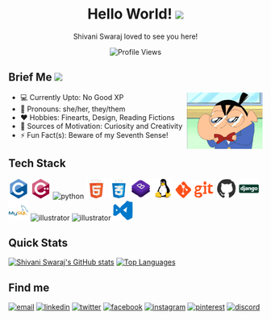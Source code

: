 
<div align=center>

# Hello World! <img src="https://emojis.slackmojis.com/emojis/images/1531849430/4246/blob-sunglasses.gif?1531849430" width="30px"></h1>
Shivani Swaraj loved to see you here!
<!-- an incoming animated header -->
![Profile Views](https://komarev.com/ghpvc/?username=seventh-sense-claims)
</div>


## Brief Me <img src="https://media.giphy.com/media/VgCDAzcKvsR6OM0uWg/giphy.gif" width="50"> 

<img align="right" alt="GIF" src="assets/shinchan.gif" width="150" />

- :computer: Currently Upto: No Good XP
- :girl: Pronouns: she/her, they/them
- :heart: Hobbies: Finearts, Design, Reading Fictions
- :dart: Sources of Motivation: Curiosity and Creativity
- :zap: Fun Fact(s): Beware of my Seventh Sense!
<!-- ek quote bhi aayega -->


## Tech Stack

<p>
<img src="https://raw.githubusercontent.com/devicons/devicon/c5378d6c2510ffa0b3e4475af95618a8048d6cf1/icons/c/c-original.svg" alt="c" width="40" height="40"/> 
<img src="https://raw.githubusercontent.com/devicons/devicon/c5378d6c2510ffa0b3e4475af95618a8048d6cf1/icons/cplusplus/cplusplus-original.svg" alt="cplusplus" width="40" height="40"/> 
<img src="https://i.giphy.com/media/LMt9638dO8dftAjtco/200.webp" alt="python" width="40" height="40"/> 
<img src="assets/html.gif" alt="html5" width="40" height="40"/> 
<img src="assets/css.gif" alt="css3" width="40" height="40"/> 
<img src="assets/bootstrap.gif" alt="bootstrap" width="40" height="40"/> 
<img src="https://raw.githubusercontent.com/devicons/devicon/c5378d6c2510ffa0b3e4475af95618a8048d6cf1/icons/linux/linux-original.svg" alt="linux" width="40" height="40"/> 
<img src="assets/git.gif" alt="git" width="80"/> 
<img src="assets/github.webp" alt="github" width="40" height="40"/> 
<img src="https://raw.githubusercontent.com/devicons/devicon/c5378d6c2510ffa0b3e4475af95618a8048d6cf1/icons/django/django-original.svg" alt="django" width="40" height="40"/>
<img src="https://raw.githubusercontent.com/devicons/devicon/c5378d6c2510ffa0b3e4475af95618a8048d6cf1/icons/mysql/mysql-original-wordmark.svg" alt="mysql" width="40" height="40"/> 
<img src="https://upload.wikimedia.org/wikipedia/commons/thumb/f/fb/Adobe_Illustrator_CC_icon.svg/1051px-Adobe_Illustrator_CC_icon.svg.png" alt="illustrator" width="40" height="40"/> 
<img src="https://upload.wikimedia.org/wikipedia/commons/thumb/c/c2/Adobe_XD_CC_icon.svg/1200px-Adobe_XD_CC_icon.svg.png" alt="illustrator" width="40" height="40"/>
<img src="assets/vscode.webp" alt="vscode" width="40" height="40"/>
</p>


## Quick Stats

<a href="https://github.com/seventh-sense-claims/seventh-sense-claims"><img src="https://github-readme-stats.vercel.app/api?username=seventh-sense-claims&hide=stars,prs&count_private=true&show_icons=true&theme=omni" alt="Shivani Swaraj's GitHub stats"></a>
<a href="https://github.com/seventh-sense-claims/seventh-sense-claims"><img src="https://github-readme-stats.vercel.app/api/top-langs/?username=seventh-sense-claims&hide=css,javascript&langs_count=6&layout=compact&theme=omni" alt="Top Languages"></a>
<!-- theme=maroongold: will use someday, hp vala feel deta -->


## Find me

<a href="mailto:shivaniswaraj68702@gmail.com"><img src="https://img.icons8.com/color/96/000000/gmail.png" alt="email" width="50" /></a>
<a href="https://www.linkedin.com/in/shivani-swaraj"><img src="https://img.icons8.com/color/96/000000/linkedin.png" alt="linkedin" width="50" /></a>
<a href="https://twitter.com/7thSenseClaims"><img src="https://img.icons8.com/color/96/000000/twitter-squared.png" alt="twitter" width="50" /></a>
<a href="https://www.facebook.com/shivani.swaraj.372"><img src="https://img.icons8.com/color/96/000000/facebook.png" alt="facebook" width="50" /></a>
<a href="https://www.instagram.com/seventh_sense_claims"><img src="https://img.icons8.com/color/96/000000/instagram-new.png" alt="instagram" width="50" /></a>
<a href="https://fr.pinterest.com/shivaniswaraj68702"><img src="https://img.icons8.com/color/96/000000/pinterest--v1.png" alt="pinterest" width="50" /></a>
<a href="mailto:v_shh#5907"><img src="https://img.icons8.com/color/96/000000/discord-logo.png" alt="discord" width="50" /></a>
<!-- <a href="https://medium.com/@matyo91"><img src="https://img.icons8.com/color/96/000000/medium-logo.png" alt="medium" width="50" /></a> -->

<!--
**grad-date/grad-date** is a ✨ _special_ ✨ repository because its `README.md` (this file) appears on your GitHub profile.

Here are some ideas to get you started:

- 🔭 I’m currently working on ...
- 🌱 I’m currently learning ...
- 👯 I’m looking to collaborate on ...
- 🤔 I’m looking for help with ...
- 💬 Ask me about ...
- 📫 How to reach me: ...
- 😄 Pronouns: ...
- ⚡ Fun fact: ...
-->
